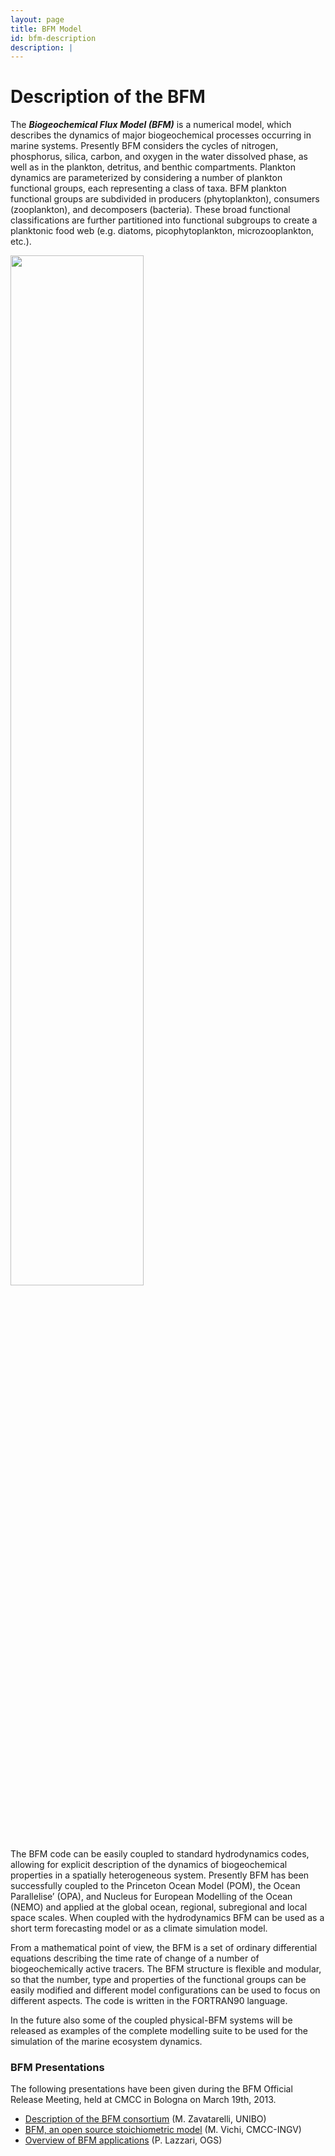 ```yaml
---
layout: page
title: BFM Model
id: bfm-description
description: |
---
```


# Description of the BFM

The ***Biogeochemical Flux Model (BFM)*** is a numerical model, which
describes the dynamics of major biogeochemical processes occurring in
marine systems. Presently BFM considers the cycles of nitrogen,
phosphorus, silica, carbon, and oxygen in the water dissolved phase,
as well as in the plankton, detritus, and benthic compartments.
Plankton dynamics are parameterized by considering a number of
plankton functional groups, each representing a class of taxa. BFM
plankton functional groups are subdivided in producers
(phytoplankton), consumers (zooplankton), and decomposers (bacteria).
These broad functional classifications are further partitioned into
functional subgroups to create a planktonic food web (e.g. diatoms,
picophytoplankton, microzooplankton,
etc.).

<img class="center-me" src="{{site.baseurl}}/img/bfm_scheme_V5_pelagic_web.png" width="65%">

The BFM code can be easily coupled to standard hydrodynamics codes,
allowing for explicit description of the dynamics of biogeochemical
properties in a spatially heterogeneous system. Presently BFM has been
successfully coupled to the Princeton Ocean Model (POM), the Ocean
Parallelise’ (OPA), and Nucleus for European Modelling of the Ocean
(NEMO) and applied at the global ocean, regional, subregional and
local space scales. When coupled with the hydrodynamics BFM can be
used as a short term forecasting model or as a climate simulation
model.

From a mathematical point of view, the BFM is a set of ordinary
differential equations describing the time rate of change of a number
of biogeochemically active tracers. The BFM structure is flexible and
modular, so that the number, type and properties of the functional
groups can be easily modified and different model configurations can
be used to focus on different aspects. The code is written in the
FORTRAN90 language.

In the future also some of the coupled physical-BFM systems will be
released as examples of the complete modelling suite to be used for
the simulation of the marine ecosystem dynamics.

### BFM Presentations

The following presentations have been given during the BFM Official
Release Meeting, held at CMCC in Bologna on March 19th, 2013.

 - [Description of the BFM consortium](files/01_BFM_Consortium_Zavatarelli.pdf) (M. Zavatarelli, UNIBO)
 - [BFM, an open source stoichiometric model](files/02_BFM_Introduction_Vichi.pdf) (M. Vichi, CMCC-INGV)
 - [Overview of BFM applications](files/03_BFM_Applications_Lazzari.pdf) (P. Lazzari, OGS)
